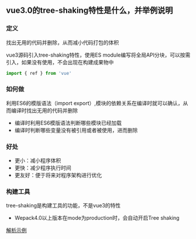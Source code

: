 
## vue3.0的tree-shaking特性是什么，并举例说明
### 定义
找出无用的代码并删除，从而减小代码打包的体积

vue3源码引入tree-shaking特性，使用ES module编写将全局API分块，可以按需引入，如果没有使用，不会出现在构建成果物中
```js
import { ref } from 'vue'
```
### 如何做
利用ES6的模版语法（import export）,模块的依赖关系在编译时就可以确认，从而编译时找出无用的代码并删除
- 编译时利用ES6模版语法判断哪些模块已经加载
- 编译时判断哪些变量没有被引用或者被使用，进而删除
  
### 好处
- 更小：减小程序体积
- 更快：减少程序执行时间
- 更友好：便于将来对程序架构进行优化

### 构建工具
tree-shaking是构建工具的功能，不是vue3的特性
- Wepack4.0以上版本在mode为production时，会自动开启Tree shaking


[解析示例](https://vue3js.cn/interview/vue3/treeshaking.html#%E4%BA%8C%E3%80%81%E5%A6%82%E4%BD%95%E5%81%9A)